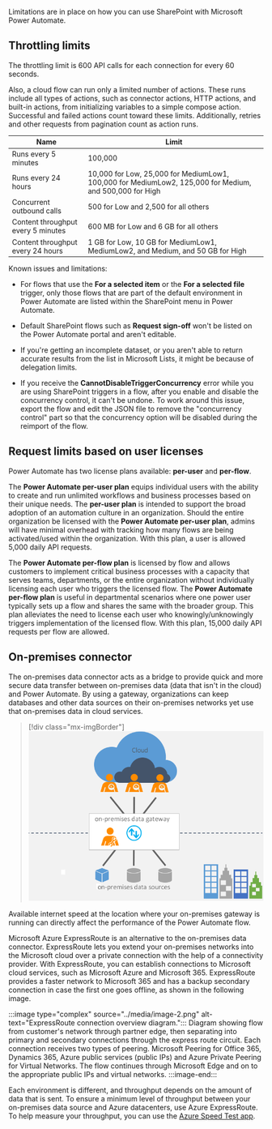 Limitations are in place on how you can use SharePoint with Microsoft Power Automate.

## Throttling limits

The throttling limit is 600 API calls for each connection for every 60 seconds.

Also, a cloud flow can run only a limited number of actions. These runs include all types of actions, such as connector actions, HTTP actions, and built-in actions, from initializing variables to a simple compose action. Successful and failed actions count toward these limits. Additionally, retries and other requests from pagination count as action runs.

| Name | Limit |
|------|-------|
| Runs every 5 minutes | 100,000 |
| Runs every 24 hours | 10,000 for Low, 25,000 for MediumLow1, 100,000 for MediumLow2, 125,000 for Medium, and 500,000 for High |
| Concurrent outbound calls | 500 for Low and 2,500 for all others |
| Content throughput every 5 minutes | 600 MB for Low and 6 GB for all others |
| Content throughput every 24 hours | 1 GB for Low, 10 GB for MediumLow1, MediumLow2, and Medium, and 50 GB for High |

Known issues and limitations:

- For flows that use the **For a selected item** or the **For a selected file** trigger, only those flows that are part of the default environment in Power Automate are listed within the SharePoint menu in Power Automate.

- Default SharePoint flows such as **Request sign-off** won't be listed on the Power Automate portal and aren't editable.

- If you're getting an incomplete dataset, or you aren't able to return accurate results from the list in Microsoft Lists, it might be because of delegation limits.

- If you receive the **CannotDisableTriggerConcurrency** error while you are using SharePoint triggers in a flow, after you enable and disable the concurrency control, it can't be undone. To work around this issue, export the flow and edit the JSON file to remove the "concurrency control" part so that the concurrency option will be disabled during the reimport of the flow.

## Request limits based on user licenses

Power Automate has two license plans available: **per-user** and **per-flow**.

The **Power Automate per-user plan** equips individual users with the ability to create and run unlimited workflows and business processes based on their unique needs. The **per-user plan** is intended to support the broad adoption of an automation culture in an organization. Should the entire organization be licensed with the **Power Automate per-user plan**, admins will have minimal overhead with tracking how many flows are being activated/used within the organization. With this plan, a user is allowed 5,000 daily API requests.

The **Power Automate per-flow plan** is licensed by flow and allows customers to implement critical business processes with a capacity that serves teams, departments, or the entire organization without individually licensing each user who triggers the licensed flow. The **Power Automate per-flow plan** is useful in departmental scenarios where one power user typically sets up a flow and shares the same with the broader group. This plan alleviates the need to license each user who knowingly/unknowingly triggers implementation of the licensed flow. With this plan, 15,000 daily API requests per flow are allowed.

## On-premises connector

The on-premises data connector acts as a bridge to provide quick and more secure data transfer between on-premises data (data that isn't in the cloud) and Power Automate. By using a gateway, organizations can keep databases and other data sources on their on-premises networks yet use that on-premises data in cloud services.

> [!div class="mx-imgBorder"]
> [![Diagram of the On-premises data gateway situated between the cloud and on-premises data sources.](../media/image-1.png)](../media/image-1.png#lightbox)

Available internet speed at the location where your on-premises gateway is running can directly affect the performance of the Power Automate flow.

Microsoft Azure ExpressRoute is an alternative to the on-premises data connector. ExpressRoute lets you extend your on-premises networks into the Microsoft cloud over a private connection with the help of a connectivity provider. With ExpressRoute, you can establish connections to Microsoft cloud services, such as Microsoft Azure and Microsoft 365. ExpressRoute provides a faster network to Microsoft 365 and has a backup secondary connection in case the first one goes offline, as shown in the following image.

:::image type="complex" source="../media/image-2.png" alt-text="ExpressRoute connection overview diagram.":::
   Diagram showing flow from customer's network through partner edge, then separating into primary and secondary connections through the express route circuit. Each connection receives two types of peering. Microsoft Peering for Office 365, Dynamics 365, Azure public services (public IPs) and Azure Private Peering for Virtual Networks. The flow continues through Microsoft Edge and on to the appropriate public IPs and virtual networks.
:::image-end:::

Each environment is different, and throughput depends on the amount of data that is sent. To ensure a minimum level of throughput between your on-premises data source and Azure datacenters, use Azure ExpressRoute. To help measure your throughput, you can use the [Azure Speed Test app](https://azurespeedtest.azurewebsites.net/?azure-portal=true).
